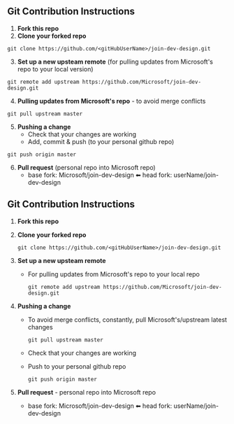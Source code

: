## Git Contribution Instructions
1. **Fork this repo**
2. **Clone your forked repo**
```
git clone https://github.com/<gitHubUserName>/join-dev-design.git
```

3. **Set up a new upsteam remote** (for pulling updates from Microsoft's repo to your local version)
```
git remote add upstream https://github.com/Microsoft/join-dev-design.git
```
4. **Pulling updates from Microsoft's repo** - to avoid merge conflicts
```
git pull upstream master
```
5. **Pushing a change**
   - Check that your changes are working
   - Add, commit & push (to your personal github repo)
```
git push origin master
```
6. **Pull request** (personal repo into Microsoft repo)
   - base fork: Microsoft/join-dev-design ⬅ head fork: userName/join-dev-design

## Git Contribution Instructions
1. **Fork this repo**
2. **Clone your forked repo**

      `git clone https://github.com/<gitHubUserName>/join-dev-design.git`

3. **Set up a new upsteam remote**
   - For pulling updates from Microsoft's repo to your local repo

      `git remote add upstream https://github.com/Microsoft/join-dev-design.git`
      
4. **Pushing a change**
   - To avoid merge conflicts, constantly, pull Microsoft's/upstream latest changes
   
      `git pull upstream master`
   - Check that your changes are working
   - Push to your personal github repo
   
      `git push origin master`

5. **Pull request** - personal repo into Microsoft repo
   - base fork: Microsoft/join-dev-design ⬅ head fork: userName/join-dev-design
